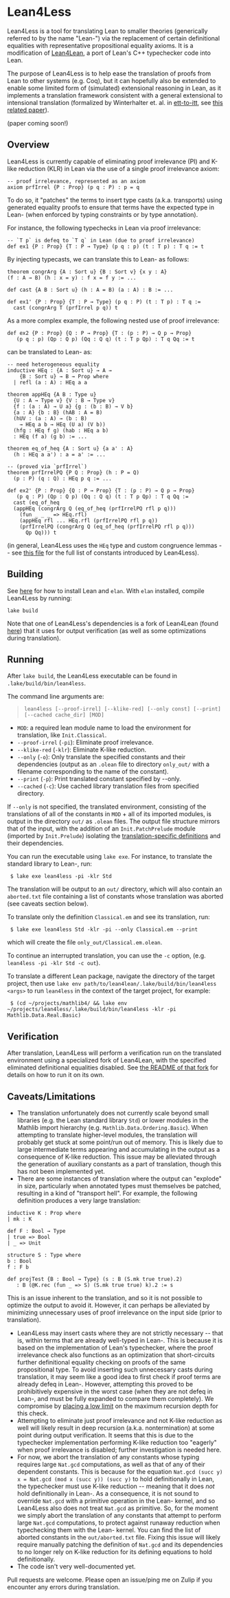 # Lean4Less

Lean4Less is a tool for translating Lean to smaller theories (generically referred to by the name "Lean-") via the replacement of certain definitional equalities with representative propositional equality axioms. It is a modification of [Lean4Lean](https://github.com/digama0/lean4lean), a port of Lean's C++ typechecker code into Lean.

The purpose of Lean4Less is to help ease the translation of proofs from Lean to other systems (e.g. Coq), but it can hopefully also be extended to enable some limited form of (simulated) extensional reasoning in Lean, as it implements a translation framework consistent with a general extensional to intensional translation (formalized by Winterhalter et. al. in [ett-to-itt](https://github.com/TheoWinterhalter/ett-to-itt), see [this related paper](https://dl.acm.org/doi/10.1145/3293880.3294095)).

(paper coming soon!)

## Overview

Lean4Less is currently capable of eliminating proof irrelevance (PI) and K-like reduction (KLR) in Lean via the use of a single proof irrelevance axiom:

```lean
-- proof irrelevance, represented as an axiom
axiom prfIrrel {P : Prop} (p q : P) : p = q
```

To do so, it "patches" the terms to insert type casts (a.k.a. transports) using generated equality proofs to ensure that terms have the expected type in Lean- (when enforced by typing constraints or by type annotation).

For instance, the following typechecks in Lean via proof irrelevance:
```lean
-- `T p` is defeq to `T q` in Lean (due to proof irrelevance)
def ex1 {P : Prop} {T : P → Type} (p q : p) (t : T p) : T q := t
```
By injecting typecasts, we can translate this to Lean- as follows:
```lean
theorem congrArg {A : Sort u} {B : Sort v} {x y : A}
(f : A → B) (h : x = y) : f x = f y := ...

def cast {A B : Sort u} (h : A = B) (a : A) : B := ...

def ex1' {P : Prop} {T : P → Type} (p q : P) (t : T p) : T q :=
  cast (congrArg T (prfIrrel p q)) t
```

As a more complex example, the following nested use of proof irrelevance:

```lean
def ex2 {P : Prop} {Q : P → Prop} {T : (p : P) → Q p → Prop}
   (p q : p) (Qp : Q p) (Qq : Q q) (t : T p Qp) : T q Qq := t
```
can be translated to Lean- as:
```lean
-- need heterogeneous equality
inductive HEq : {A : Sort u} → A →
    {B : Sort u} → B → Prop where
  | refl (a : A) : HEq a a

theorem appHEq {A B : Type u}
  {U : A → Type v} {V : B → Type v}
  {f : (a : A) → U a} {g : (b : B) → V b}
  {a : A} {b : B} (hAB : A = B)
  (hUV : (a : A) → (b : B)
    → HEq a b → HEq (U a) (V b))
  (hfg : HEq f g) (hab : HEq a b)
  : HEq (f a) (g b) := ...

theorem eq_of_heq {A : Sort u} {a a' : A}
  (h : HEq a a') : a = a' := ...

-- (proved via `prfIrrel`)
theorem prfIrrelPQ {P Q : Prop} (h : P = Q)
  (p : P) (q : Q) : HEq p q := ...

def ex2' {P : Prop} {Q : P → Prop} {T : (p : P) → Q p → Prop}
   (p q : P) (Qp : Q p) (Qq : Q q) (t : T p Qp) : T q Qq :=
  cast (eq_of_heq 
  (appHEq (congrArg Q (eq_of_heq (prfIrrelPQ rfl p q)))
    (fun _ _ _ => HEq.rfl)
    (appHEq rfl ... HEq.rfl (prfIrrelPQ rfl p q))
    (prfIrrelPQ (congrArg Q (eq_of_heq (prfIrrelPQ rfl p q)))
      Qp Qq))) t
```
(in general, Lean4Less uses the `HEq` type and custom congruence lemmas -- see [this file](patch/PatchTheorems.lean) for the full list of constants introduced by Lean4Less).

## Building

See [here](https://lean-lang.org/lean4/doc/quickstart.html) for how to install Lean and `elan`. With `elan` installed, compile Lean4Less by running:
```
lake build
```

Note that one of Lean4Less's dependencies is a fork of Lean4Lean (found [here](https://github.com/rish987/lean4lean/tree/lean4less)) that it uses for output verification (as well as some optimizations during translation).

## Running

After `lake build`, the Lean4Less executable can be found in `.lake/build/bin/lean4less`.

The command line arguments are:

> `lean4less [--proof-irrel] [--klike-red] [--only const] [--print] [--cached cache_dir] [MOD]`

* `MOD`: a required lean module name to load the environment for translation, like `Init.Classical`.
* `--proof-irrel` (`-pi`): Eliminate proof irrelevance.
* `--klike-red` (`-klr`): Eliminate K-like reduction.
* `--only` (`-o`): Only translate the specified constants and their dependencies (output as an `.olean` file to directory `only_out/` with a filename corresponding to the name of the constant).
* `--print` (`-p`): Print translated constant specified by --only.
* `--cached` (`-c`): Use cached library translation files from specified directory.

If `--only` is not specified, the translated environment, consisting of the translations of all of the constants in `MOD` + all of its imported modules, is output in the directory `out/` as `.olean` files. The output file structure mirrors that of the input, with the addition of an `Init.PatchPrelude` module (imported by `Init.Prelude`) isolating the [translation-specific definitions](patch/PatchTheorems.lean) and their dependencies.


You can run the executable using `lake exe`. For instance, to translate the standard library to Lean-, run:
```
 $ lake exe lean4less -pi -klr Std
```
The translation will be output to an `out/` directory, which will also contain an `aborted.txt` file containing a list of constants whose translation was aborted (see caveats section below).

To translate only the definition `Classical.em` and see its translation, run:
```
 $ lake exe lean4less Std -klr -pi --only Classical.em --print
```
which will create the file `only_out/Classical.em.olean`.

To continue an interrupted translation, you can use the `-c` option, (e.g. `lean4less -pi -klr Std -c out`).

To translate a different Lean package, navigate the directory of the target project, then use `lake env path/to/lean4lean/.lake/build/bin/lean4less <args>` to run `lean4less` in the context of the target project, for example:
```
 $ (cd ~/projects/mathlib4/ && lake env ~/projects/lean4less/.lake/build/bin/lean4less -klr -pi Mathlib.Data.Real.Basic)
```

## Verification

After translation, Lean4Less will perform a verification run on the translated environment using a specialized fork of Lean4Lean, with the specified eliminated definitional equalities disabled.
See [the README of that fork](https://github.com/rish987/lean4lean/tree/lean4less) for details on how to run it on its own.

## Caveats/Limitations
* The translation unfortunately does not currently scale beyond small libraries (e.g. the Lean standard library `Std`) or lower modules in the Mathlib import hierarchy (e.g. `Mathlib.Data.Ordering.Basic`). When attempting to translate higher-level modules, the translation will probably get stuck at some point/run out of memory. This is likely due to large intermediate terms appearing and accumulating in the output as a consequence of K-like reduction. This issue may be alleviated through the generation of auxiliary constants as a part of translation, though this has not been implemented yet.
* There are some instances of translation where the output can "explode" in size, particularly when annotated types must themselves be patched, resulting in a kind of "transport hell". For example, the following definition produces a very large translation:
```lean
inductive K : Prop where
| mk : K

def F : Bool → Type
| true => Bool
| _ => Unit

structure S : Type where
b : Bool
f : F b

def projTest {B : Bool → Type} (s : B (S.mk true true).2)
   : B (@K.rec (fun _ => S) (S.mk true true) k).2 := s
```
This is an issue inherent to the translation, and so it is not possible to optimize the output to avoid it. However, it can perhaps be alleviated by minimizing unnecessary uses of proof irrelevance on the input side (prior to translation).
* Lean4Less may insert casts where they are not strictly necessary -- that is, within terms that are already well-typed in Lean-. This is because it is based on the implementation of Lean's typechecker, where the proof irrelevance check also functions as an optimization that short-circuits further definitional equality checking on proofs of the same propositional type. To avoid inserting such unnecessary casts during translation, it may seem like a good idea to first check if proof terms are already defeq in Lean-. However, attempting this proved to be prohibitively expensive in the worst case (when they are not defeq in Lean-, and must be fully expanded to compare them completely). We compromise by [placing a low limit](https://github.com/rish987/lean4lean/blob/fecb7ba619d99104951388942a2d54979c9eed30/Lean4Less/TypeChecker.lean#L1257) on the maximum recursion depth for this check.
* Attempting to eliminate just proof irrelevance and not K-like reduction as well will likely result in deep recursion (a.k.a. nontermination) at some point during output verification. It seems that this is due to the typechecker implementation performing K-like reduction too "eagerly" when proof irrelevance is disabled; further investigation is needed here.
* For now, we abort the translation of any constants whose typing requires large `Nat.gcd` computations, as well as that of any of their dependent constants. This is because for the equation `Nat.gcd (succ y) x = Nat.gcd (mod x (succ y)) (succ y)` to hold definitionally in Lean, the typechecker must use K-like reduction -- meaning that it does *not* hold definitionally in Lean-. As a consequence, it is not sound to override `Nat.gcd` with a primitive operation in the Lean- kernel, and so Lean4Less also does not treat `Nat.gcd` as primitive. So, for the moment we simply abort the translation of any constants that attempt to perform large `Nat.gcd` computations, to protect against runaway reduction when typechecking them with the Lean- kernel. You can find the list of aborted constants in the `out/aborted.txt` file. Fixing this issue will likely require manually patching the definition of `Nat.gcd` and its dependencies to no longer rely on K-like reduction for its defining equations to hold definitionally.
* The code isn't very well-documented yet.

Pull requests are welcome. Please open an issue/ping me on Zulip if you encounter any errors during translation.
